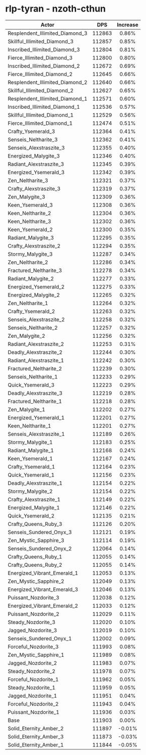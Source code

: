# rlp-tyran - nzoth-cthun
| Actor | DPS | Increase |
|---|:---:|:---:|
|Resplendent_Illimited_Diamond_3|112863|0.86%|
|Skillful_Illimited_Diamond_3|112857|0.85%|
|Inscribed_Illimited_Diamond_3|112804|0.81%|
|Fierce_Illimited_Diamond_3|112800|0.80%|
|Inscribed_Illimited_Diamond_2|112672|0.69%|
|Fierce_Illimited_Diamond_2|112645|0.66%|
|Resplendent_Illimited_Diamond_2|112640|0.66%|
|Skillful_Illimited_Diamond_2|112627|0.65%|
|Resplendent_Illimited_Diamond_1|112571|0.60%|
|Inscribed_Illimited_Diamond_1|112536|0.57%|
|Skillful_Illimited_Diamond_1|112529|0.56%|
|Fierce_Illimited_Diamond_1|112474|0.51%|
|Crafty_Ysemerald_3|112364|0.41%|
|Senseis_Neltharite_3|112362|0.41%|
|Senseis_Alexstraszite_3|112355|0.40%|
|Energized_Malygite_3|112346|0.40%|
|Radiant_Alexstraszite_3|112345|0.39%|
|Energized_Ysemerald_3|112342|0.39%|
|Zen_Neltharite_3|112321|0.37%|
|Crafty_Alexstraszite_3|112319|0.37%|
|Zen_Malygite_3|112309|0.36%|
|Keen_Ysemerald_3|112308|0.36%|
|Keen_Neltharite_2|112304|0.36%|
|Keen_Neltharite_3|112302|0.36%|
|Keen_Ysemerald_2|112300|0.35%|
|Radiant_Malygite_3|112295|0.35%|
|Crafty_Alexstraszite_2|112294|0.35%|
|Stormy_Malygite_3|112287|0.34%|
|Zen_Neltharite_2|112286|0.34%|
|Fractured_Neltharite_3|112278|0.34%|
|Radiant_Malygite_2|112277|0.33%|
|Energized_Ysemerald_2|112275|0.33%|
|Energized_Malygite_2|112265|0.32%|
|Zen_Neltharite_1|112264|0.32%|
|Crafty_Ysemerald_2|112263|0.32%|
|Senseis_Alexstraszite_2|112258|0.32%|
|Senseis_Neltharite_2|112257|0.32%|
|Zen_Malygite_2|112256|0.32%|
|Radiant_Alexstraszite_2|112253|0.31%|
|Deadly_Alexstraszite_2|112244|0.30%|
|Radiant_Alexstraszite_1|112242|0.30%|
|Fractured_Neltharite_2|112239|0.30%|
|Senseis_Neltharite_1|112233|0.29%|
|Quick_Ysemerald_3|112223|0.29%|
|Deadly_Alexstraszite_3|112219|0.28%|
|Fractured_Neltharite_1|112218|0.28%|
|Zen_Malygite_1|112202|0.27%|
|Energized_Ysemerald_1|112201|0.27%|
|Keen_Neltharite_1|112201|0.27%|
|Senseis_Alexstraszite_1|112189|0.26%|
|Stormy_Malygite_1|112183|0.25%|
|Radiant_Malygite_1|112168|0.24%|
|Keen_Ysemerald_1|112167|0.24%|
|Crafty_Ysemerald_1|112164|0.23%|
|Quick_Ysemerald_1|112156|0.23%|
|Deadly_Alexstraszite_1|112154|0.22%|
|Stormy_Malygite_2|112154|0.22%|
|Crafty_Alexstraszite_1|112149|0.22%|
|Energized_Malygite_1|112146|0.22%|
|Quick_Ysemerald_2|112135|0.21%|
|Crafty_Queens_Ruby_3|112126|0.20%|
|Senseis_Sundered_Onyx_3|112121|0.19%|
|Zen_Mystic_Sapphire_3|112114|0.19%|
|Senseis_Sundered_Onyx_2|112064|0.14%|
|Crafty_Queens_Ruby_1|112055|0.14%|
|Crafty_Queens_Ruby_2|112055|0.14%|
|Energized_Vibrant_Emerald_1|112053|0.13%|
|Zen_Mystic_Sapphire_2|112049|0.13%|
|Energized_Vibrant_Emerald_3|112046|0.13%|
|Puissant_Nozdorite_3|112038|0.12%|
|Energized_Vibrant_Emerald_2|112033|0.12%|
|Puissant_Nozdorite_2|112029|0.11%|
|Steady_Nozdorite_3|112020|0.10%|
|Jagged_Nozdorite_3|112019|0.10%|
|Senseis_Sundered_Onyx_1|112002|0.09%|
|Forceful_Nozdorite_3|111993|0.08%|
|Zen_Mystic_Sapphire_1|111989|0.08%|
|Jagged_Nozdorite_2|111983|0.07%|
|Steady_Nozdorite_2|111978|0.07%|
|Forceful_Nozdorite_1|111962|0.05%|
|Steady_Nozdorite_1|111959|0.05%|
|Jagged_Nozdorite_1|111951|0.04%|
|Forceful_Nozdorite_2|111943|0.04%|
|Puissant_Nozdorite_1|111936|0.03%|
|Base|111903|0.00%|
|Solid_Eternity_Amber_2|111897|-0.01%|
|Solid_Eternity_Amber_3|111873|-0.03%|
|Solid_Eternity_Amber_1|111844|-0.05%|
